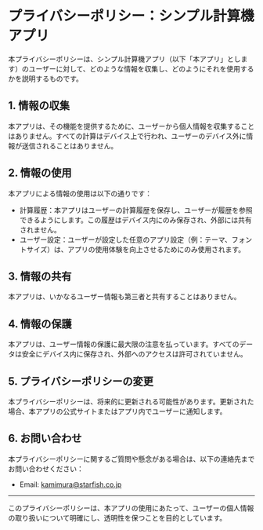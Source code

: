 # プライバシーポリシー：シンプル計算機アプリ

本プライバシーポリシーは、シンプル計算機アプリ（以下「本アプリ」とします）のユーザーに対して、どのような情報を収集し、どのようにそれを使用するかを説明するものです。

## 1. 情報の収集

本アプリは、その機能を提供するために、ユーザーから個人情報を収集することはありません。すべての計算はデバイス上で行われ、ユーザーのデバイス外に情報が送信されることはありません。

## 2. 情報の使用

本アプリによる情報の使用は以下の通りです：
- 計算履歴：本アプリはユーザーの計算履歴を保存し、ユーザーが履歴を参照できるようにします。この履歴はデバイス内にのみ保存され、外部には共有されません。
- ユーザー設定：ユーザーが設定した任意のアプリ設定（例：テーマ、フォントサイズ）は、アプリの使用体験を向上させるためにのみ使用されます。

## 3. 情報の共有

本アプリは、いかなるユーザー情報も第三者と共有することはありません。

## 4. 情報の保護

本アプリは、ユーザー情報の保護に最大限の注意を払っています。すべてのデータは安全にデバイス内に保存され、外部へのアクセスは許可されていません。

## 5. プライバシーポリシーの変更

本プライバシーポリシーは、将来的に更新される可能性があります。更新された場合、本アプリの公式サイトまたはアプリ内でユーザーに通知します。

## 6. お問い合わせ

本プライバシーポリシーに関するご質問や懸念がある場合は、以下の連絡先までお問い合わせください：
- Email: [kamimura@starfish.co.jp](mailto:kamimura@starfish.co.jp)

---

このプライバシーポリシーは、本アプリの使用にあたって、ユーザーの個人情報の取り扱いについて明確にし、透明性を保つことを目的としています。
